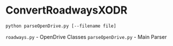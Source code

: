 # ConvertRoadwaysXODR

`python parseOpenDrive.py [--filename file]`

`roadways.py` - OpenDrive Classes
`parseOpenDrive.py` - Main Parser
